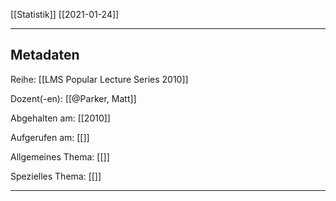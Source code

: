 [[Statistik]] [[2021-01-24]]

---

## Metadaten

Reihe: [[LMS Popular Lecture Series 2010]]

Dozent(-en): [[@Parker, Matt]]

Abgehalten am: [[2010]]

Aufgerufen am: [[]]

Allgemeines Thema: [[]]

Spezielles Thema: [[]]

---

